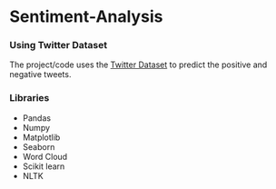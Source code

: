 # Sentiment-Analysis
### Using Twitter Dataset

The project/code uses the [Twitter Dataset](https://www.kaggle.com/arkhoshghalb/twitter-sentiment-analysis-hatred-speech) to predict the positive and negative tweets.

### Libraries
  - Pandas
  - Numpy
  - Matplotlib
  - Seaborn
  - Word Cloud
  - Scikit learn
  - NLTK
